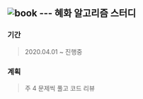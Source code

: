 ## ![book](https://user-images.githubusercontent.com/46267635/79640423-81402e80-81cc-11ea-9ea2-a14f660451d9.png) --- 혜화 알고리즘 스터디
### 기간
> 2020.04.01 ~ 진행중
### 계획
> 주 4 문제씩 풀고 코드 리뷰
